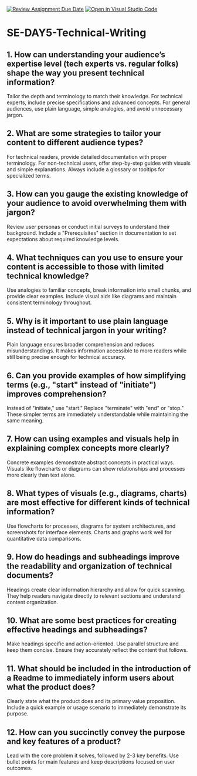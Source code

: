 [![Review Assignment Due Date](https://classroom.github.com/assets/deadline-readme-button-22041afd0340ce965d47ae6ef1cefeee28c7c493a6346c4f15d667ab976d596c.svg)](https://classroom.github.com/a/zsAR-pyY)
[![Open in Visual Studio Code](https://classroom.github.com/assets/open-in-vscode-2e0aaae1b6195c2367325f4f02e2d04e9abb55f0b24a779b69b11b9e10269abc.svg)](https://classroom.github.com/online_ide?assignment_repo_id=19074865&assignment_repo_type=AssignmentRepo)
# SE-DAY5-Technical-Writing
## 1. How can understanding your audience’s expertise level (tech experts vs. regular folks) shape the way you present technical information?
Tailor the depth and terminology to match their knowledge. For technical experts, include precise specifications and advanced concepts. For general audiences, use plain language, simple analogies, and avoid unnecessary jargon.

## 2. What are some strategies to tailor your content to different audience types?
For technical readers, provide detailed documentation with proper terminology. For non-technical users, offer step-by-step guides with visuals and simple explanations. Always include a glossary or tooltips for specialized terms.

## 3. How can you gauge the existing knowledge of your audience to avoid overwhelming them with jargon?
Review user personas or conduct initial surveys to understand their background. Include a "Prerequisites" section in documentation to set expectations about required knowledge levels.

## 4. What techniques can you use to ensure your content is accessible to those with limited technical knowledge?
Use analogies to familiar concepts, break information into small chunks, and provide clear examples. Include visual aids like diagrams and maintain consistent terminology throughout.

## 5. Why is it important to use plain language instead of technical jargon in your writing?
Plain language ensures broader comprehension and reduces misunderstandings. It makes information accessible to more readers while still being precise enough for technical accuracy.

## 6. Can you provide examples of how simplifying terms (e.g., "start" instead of "initiate") improves comprehension?
Instead of "initiate," use "start." Replace "terminate" with "end" or "stop." These simpler terms are immediately understandable while maintaining the same meaning.

## 7. How can using examples and visuals help in explaining complex concepts more clearly?
Concrete examples demonstrate abstract concepts in practical ways. Visuals like flowcharts or diagrams can show relationships and processes more clearly than text alone.

## 8. What types of visuals (e.g., diagrams, charts) are most effective for different kinds of technical information?
Use flowcharts for processes, diagrams for system architectures, and screenshots for interface elements. Charts and graphs work well for quantitative data comparisons.

## 9. How do headings and subheadings improve the readability and organization of technical documents?
Headings create clear information hierarchy and allow for quick scanning. They help readers navigate directly to relevant sections and understand content organization.

## 10. What are some best practices for creating effective headings and subheadings?
Make headings specific and action-oriented. Use parallel structure and keep them concise. Ensure they accurately reflect the content that follows.

## 11. What should be included in the introduction of a Readme to immediately inform users about what the product does?
Clearly state what the product does and its primary value proposition. Include a quick example or usage scenario to immediately demonstrate its purpose.

## 12. How can you succinctly convey the purpose and key features of a product?
Lead with the core problem it solves, followed by 2-3 key benefits. Use bullet points for main features and keep descriptions focused on user outcomes.
